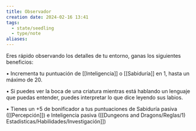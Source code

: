 ```yaml
---
title: Observador
creation date: 2024-02-16 13:41
tags:
  - state/seedling
  - type/note
aliases:
---
```

Eres rápido observando los detalles de tu entorno, ganas los siguientes beneficios:

• Incrementa tu puntuación de [[Inteligencia]] o [[Sabiduría]] en 1, hasta un máximo de 20.

• Si puedes ver la boca de una criatura mientras está hablando un lenguaje que puedas entender,
puedes interpretar lo que dice leyendo sus labios.

• Tienes un +5 de bonificador a tus puntuaciones de Sabiduría pasiva ([[Percepción]]) e Inteligencia
pasiva ([[Dungeons and Dragons/Reglas/1) Estadisticas/Habilidades/Investigación]])
